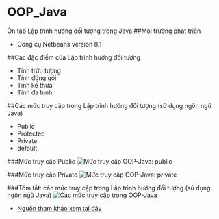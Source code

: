﻿# OOP_Java
Ôn tập Lập trình hướng đối tượng trong Java
##Môi trường phát triển
+ Công cụ Netbeans version 8.1

##Các đặc điểm của Lập trình hướng đối tượng
+ Tính trừu tượng
+ Tính đóng gói
+ Tính kế thừa
+ Tính đa hình

##Các mức truy cập trong Lập trình hướng đối tượng (sử dụng ngôn ngữ Java)
+ Public
+ Protected
+ Private
+ default

###Mức truy cập Public
![Mức truy cập OOP-Java: public](http://i477.photobucket.com/albums/rr132/trungepu/MucTruyCap_OOP_Java_zpshurperhk.png)

###Mức truy cập Private
![Mức truy cập OOP-Java: private](http://i477.photobucket.com/albums/rr132/trungepu/MucTruyCap_private_OOP_Java_zpsnpyl2xl7.png)

###Tóm tắt: các mức truy cập trong Lập trình hướng đối tượng (sử dụng ngôn ngữ Java)
![Các mức truy cập trong OOP-Java](http://i477.photobucket.com/albums/rr132/trungepu/OOP-Java-CacMucTruyCap_v1_zpscpyqq5bz.png)

* [Nguồn tham khảo xem tại đây](http://www.nguyenvanquan7826.com/2013/09/07/java-cac-muc-truy-cap-trong-java-modifier-in-java/)

